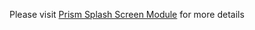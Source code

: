 Please visit [Prism Splash Screen Module](https://eagleboost.com/2011/06/02/Prism-Splash-Screen-Module/) for more details

